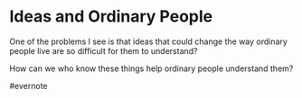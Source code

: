 # Ideas and Ordinary People

One of the problems I see is that ideas that could change the way ordinary people live are so difficult for them to understand?

How can we who know these things help ordinary people understand them?

\#evernote

